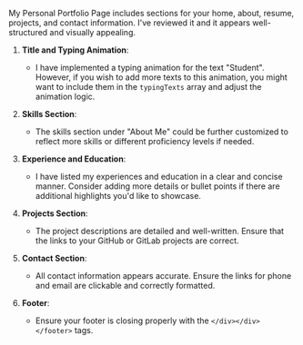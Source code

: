 My Personal Portfolio Page includes sections for your home, about, resume, projects, and contact information. I've reviewed it and it appears well-structured and visually appealing.

1. **Title and Typing Animation**:
    - I have implemented a typing animation for the text "Student". However, if you wish to add more texts to this animation, you might want to include them in the `typingTexts` array and adjust the animation logic.

2. **Skills Section**:
    - The skills section under "About Me" could be further customized to reflect more skills or different proficiency levels if needed.

3. **Experience and Education**:
    - I have listed my experiences and education in a clear and concise manner. Consider adding more details or bullet points if there are additional highlights you'd like to showcase.

4. **Projects Section**:
    - The project descriptions are detailed and well-written. Ensure that the links to your GitHub or GitLab projects are correct.

5. **Contact Section**:
    - All contact information appears accurate. Ensure the links for phone and email are clickable and correctly formatted.

6. **Footer**:
    - Ensure your footer is closing properly with the `</div></div></footer>` tags.
